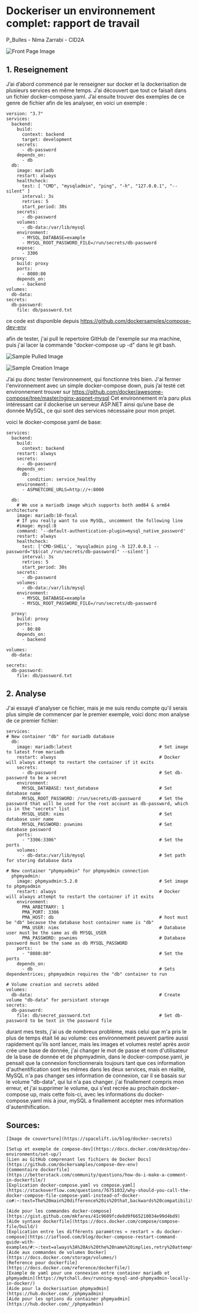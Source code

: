 
# Dockeriser un environnement complet: rapport de travail
P_Bulles - Nima Zarrabi - CID2A


![Front Page Image](/assets/FrontPageDocker.png "Docker Logo")

## 1. Reseignement

J’ai d’abord commencé par le renseigner sur docker et la dockerisation de plusieurs services en même temps.
J’ai découvert que tout ce faisait dans un fichier docker-compose.yaml.
J’ai ensuite trouver des exemples de ce genre de fichier afin de les analyser, en voici un exemple :

```
version: "3.7"
services:
  backend:
    build:
      context: backend
      target: development
    secrets:
      - db-password
    depends_on:
      - db
  db:
    image: mariadb
    restart: always
    healthcheck:
      test: [ "CMD", "mysqladmin", "ping", "-h", "127.0.0.1", "--silent" ]
      interval: 3s
      retries: 5
      start_period: 30s
    secrets:
      - db-password
    volumes:
      - db-data:/var/lib/mysql
    environment:
      - MYSQL_DATABASE=example
      - MYSQL_ROOT_PASSWORD_FILE=/run/secrets/db-password
    expose:
      - 3306
  proxy:
    build: proxy
    ports:
      - 8080:80
    depends_on:
      - backend
volumes:
  db-data:
secrets:
  db-password:
    file: db/password.txt
```

ce code est disponible depuis https://github.com/dockersamples/compose-dev-env

afin de tester, j'ai pull le repertoire GitHub de l'exemple sur ma machine, puis j'ai lacer la commande "docker-compose up -d" dans le git bash.


![Sample Pulled Image](/assets/docker_compose_up_sample.png "Sample pulled")


![Sample Creation Image](/assets/docker_sample_creation.png "Sample setting up the environement")

J’ai pu donc tester l’environnement, qui fonctionne très bien.
J'ai fermer l'environnement avec un simple docker-compose down, puis j’ai testé cet environnement trouver sur https://github.com/docker/awesome-compose/tree/master/nginx-aspnet-mysql
Cet environnement m’a paru plus intéressant car il dockerise un serveur ASP.NET ainsi qu’une base de donnée MySQL, ce qui sont des services nécessaire pour mon projet.

voici le docker-compose.yaml de base:

```
services:
  backend:
    build:
      context: backend
    restart: always
    secrets:
      - db-password
    depends_on:
      db:
        condition: service_healthy
    environment:
      - ASPNETCORE_URLS=http://+:8000

  db:
    # We use a mariadb image which supports both amd64 & arm64 architecture
    image: mariadb:10-focal
    # If you really want to use MySQL, uncomment the following line
    #image: mysql:8
    command: '--default-authentication-plugin=mysql_native_password'
    restart: always
    healthcheck:
      test: ['CMD-SHELL', 'mysqladmin ping -h 127.0.0.1 --password="$$(cat /run/secrets/db-password)" --silent']
      interval: 3s
      retries: 5
      start_period: 30s
    secrets:
      - db-password
    volumes:
      - db-data:/var/lib/mysql
    environment:
      - MYSQL_DATABASE=example
      - MYSQL_ROOT_PASSWORD_FILE=/run/secrets/db-password

  proxy:
    build: proxy
    ports:
      - 80:80
    depends_on: 
      - backend

volumes:
  db-data:

secrets:
  db-password:
    file: db/password.txt
```

## 2. Analyse

J'ai essayé d'analyser ce fichier, mais je me suis rendu compte qu'il serais plus simple de commencer par le premier exemple, voici donc mon analyse de ce premier fichier:

```
services:
# New container "db" for mariadb database
  db:
    image: mariadb:latest                                 # Set image to latest from mariadb
    restart: always                                       # Docker will always attempt to restart the container if it exits
    secrets:
      - db-password                                       # Set db-password to be a secret
    environment:
      MYSQL_DATABASE: test_database                       # Set database name
      MYSQL_ROOT_PASSWORD: /run/secrets/db-password       # Set the password that will be used for the root account as db-password, which is in the "secrets" list
      MYSQL_USER: nims                                    # Set database user name
      MYSQL_PASSWORD: pswnims                             # Set database password
    ports:
      - "3306:3306"                                       # Set the ports
    volumes:
      - db-data:/var/lib/mysql                            # Set path for storing database data

# New container "phpmyadmin" for phpmyadmin connection
  phpmyadmin:
    image: phpmyadmin:5.2.0                               # Set image to phpmyadmin
    restart: always                                       # Docker will always attempt to restart the container if it exits
    environment:
      PMA_ARBITRARY: 1
      PMA_PORT: 3306
      PMA_HOST: db                                        # host must be "db" because the database host container name is "db"
      PMA_USER: nims                                      # Database user must be the same as db MYSQL_USER
      PMA_PASSWORD: pswnims                               # Database password must be the same as db MYSQL_PASSWORD
    ports:
      - "8080:80"                                         # Set the ports
    depends_on:
      - db                                                # Sets dependentrices; phpmyadmin requires the "db" container to run

# Volume creation and secrets added
volumes:
  db-data:                                                # Create volume "db-data" for persistant storage
secrets:
  db-password:
    file: db/secret_password.txt                          # Set db-password to be text in the password file
```

durant mes tests, j'ai us de nombreux problème, mais celui que m'a pris le plus de temps était lié au volume:
ces environnement peuvent partire aussi rapidement qu'ils sont lancer, mais les images et volumes reste!
après avoir crée une base de donnée, j'ai changer le mot de passe et nom d'utilisateur de la base de donnée et de phpmyadmin, dans le docker-compose.yaml, je pensait que la connexion fonctionnerais toujours tant que ces information d'authentification sont les mêmes dans les deux services, mais en réalité, MySQL n'a pas changer ses information de connexion, car il se basais sur le volume "db-data", qui lui n'a pas changer.
j'ai finallement compris mon erreur, et j'ai supprimer le volume, qui s'est recrée au prochain docker-compose up, mais cette fois-ci, avec les informations du docker-compose.yaml mis à jour, mySQL a finallement accépter mes information d'autenthification.

## Sources:

```
[Image de couverture](https://spacelift.io/blog/docker-secrets)

[Setup et exemple de compose-dev](https://docs.docker.com/desktop/dev-environments/set-up/)
[Lien au GitHub comprenant les fichiers de Docker Docs](https://github.com/dockersamples/compose-dev-env)
[Commentaire dockerfile](https://betterstack.com/community/questions/how-do-i-make-a-comment-in-dockerfile/)
[Explication docker-compose.yaml vs compose.yaml](https://stackoverflow.com/questions/76751032/why-should-you-call-the-docker-compose-file-compose-yaml-instead-of-docker-co#:~:text=The%20main%20difference%20is%20that,backwards%20compatibility%20of%20earlier%20versions)

[Aide pour les commandes docker-compose](https://gist.github.com/mkfares/41c9609fcde8d9f665210034e99d4bd9)
[Aide syntaxe dockerfile](https://docs.docker.com/compose/compose-file/build/)
[Explication entre les différents paramètres « restart » du docker-compose](https://ioflood.com/blog/docker-compose-restart-command-guide-with-examples/#:~:text=always%3A%20As%20the%20name%20implies,retry%20attempts%20under%20this%20policy)
[Aide aux commandes de volumes Docker](https://docs.docker.com/storage/volumes/)
[Reference pour dockerfile](https://docs.docker.com/reference/dockerfile/)
[Example de yaml pour une connexion entre container mariadb et phpmyadmin](https://mytchall.dev/running-mysql-and-phpmyadmin-locally-in-docker/)
[Aide pour la dockerisation phpmyadmin](https://hub.docker.com/_/phpmyadmin)
[Aide pour les options du container phpmyadmin](https://hub.docker.com/_/phpmyadmin)
```